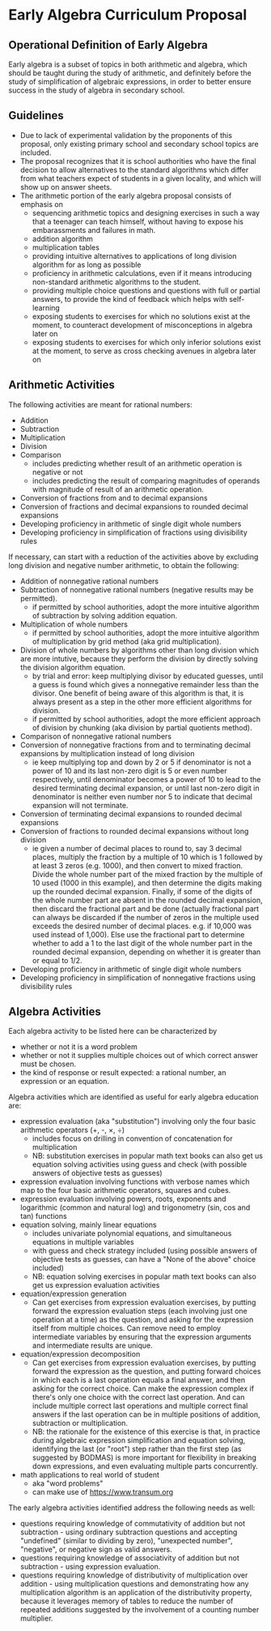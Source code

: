 # Early Algebra Curriculum Proposal

## Operational Definition of Early Algebra

Early algebra is a subset of topics in both arithmetic and algebra, which should be taught during the study of arithmetic, and definitely before the study of simplification of algebraic expressions, in order to better ensure success in the study of algebra in secondary school.

## Guidelines

- Due to lack of experimental validation by the proponents of this proposal, only existing primary school and secondary school topics are included.
- The proposal recognizes that it is school authorities who have the final decision to allow alternatives to the standard algorithms which differ from what teachers expect of students in a given locality, and which will show up on answer sheets.
- The arithmetic portion of the early algebra proposal consists of emphasis on
  - sequencing arithmetic topics and designing exercises in such a way that a teenager can teach himself, without having to expose his embarassments and failures in math.
  - addition algorithm
  - multiplication tables
  - providing intuitive alternatives to applications of long division algorithm for as long as possible
  - proficiency in arithmetic calculations, even if it means introducing non-standard arithmetic algorithms to the student.
  - providing multiple choice questions and questions with full or partial answers, to provide the kind of feedback which helps with self-learning
  - exposing students to exercises for which no solutions exist at the moment, to counteract development of misconceptions in algebra later on
  - exposing students to exercises for which only inferior solutions exist at the moment, to serve as cross checking avenues in algebra later on

## Arithmetic Activities

The following activities are meant for rational numbers:

- Addition
- Subtraction
- Multiplication
- Division
- Comparison
  - includes predicting whether result of an arithmetic operation is negative or not
  - includes predicting the result of comparing magnitudes of operands with magnitude of result of an arithmetic operation.
- Conversion of fractions from and to decimal expansions
- Conversion of fractions and decimal expansions to rounded decimal expansions
- Developing proficiency in arithmetic of single digit whole numbers
- Developing proficiency in simplification of fractions using divisibility rules

If necessary, can start with a reduction of the activities above by excluding long division and negative number arithmetic, to obtain the following:

- Addition of nonnegative rational numbers
- Subtraction of nonnegative rational numbers (negative results may be permitted).
  - if permitted by school authorities, adopt the more intuitive algorithm of subtraction by solving addition equation.
- Multiplication of whole numbers
  - if permitted by school authorities, adopt the more intuitive algorithm of multiplication by grid method (aka grid multiplication).
- Division of whole numbers by algorithms other than long division which are more intutive, because they perform the division by directly solving
  the division algorithm equation.
  - by trial and error: keep multiplying divisor by educated guesses, until a guess is found which gives a nonnegative remainder less than the divisor. One benefit of being aware of this algorithm is that, it is always present as a step in the other more efficient algorithms for division.
  - if permitted by school authorities, adopt the more efficient approach of division by chunking (aka division by partial quotients method).
- Comparison of nonnegative rational numbers
- Conversion of nonnegative fractions from and to terminating decimal expansions by multiplication instead of long division
  - ie keep multiplying top and down by 2 or 5 if denominator is not a power of 10 and its last non-zero digit is 5 or even number respectively, until denominator becomes a power of 10 to lead to the desired terminating decimal expansion, or until last non-zero digit in denominator is neither even number nor 5 to indicate that decimal expansion will not terminate.
- Conversion of terminating decimal expansions to rounded decimal expansions
- Conversion of fractions to rounded decimal expansions without long division
  - ie given a number of decimal places to round to, say 3 decimal places, multiply the fraction by a multiple of 10 which is 1 followed by at least 3 zeros (e.g. 1000), and then convert to mixed fraction. Divide the whole number part of the mixed fraction by the multiple of 10 used (1000 in this example), and then determine the digits making up the rounded decimal expansion.
    Finally, if some of the digits of the whole number part are absent in the rounded decimal expansion, then discard the fractional part and be done (actually fractional part can always be discarded if the number of zeros in the multiple used exceeds the desired number of decimal places. e.g. if 10,000 was used instead of 1,000).
    Else use the fractional part to determine whether to add a 1 to the last digit of the whole number part in the rounded decimal expansion, depending on
    whether it is greater than or equal to 1/2.
- Developing proficiency in arithmetic of single digit whole numbers
- Developing proficiency in simplification of nonnegative fractions using divisibility rules

## Algebra Activities

Each algebra activity to be listed here can be characterized by

- whether or not it is a word problem
- whether or not it supplies multiple choices out of which correct answer must be chosen.
- the kind of response or result expected: a rational number, an expression or an equation.

Algebra activities which are identified as useful for early algebra education are:

- expression evaluation (aka "substitution") involving only the four basic arithmetic operators (+, -, &#x00D7;, &#x00F7;)
  - includes focus on drilling in convention of concatenation for multiplication
  - NB: substitution exercises in popular math text books can also get us equation solving activities using guess and check (with possible answers of objective tests as guesses)
- expression evaluation involving functions with verbose names which map to the four basic arithmetic operators, squares and cubes.
- expression evaluation involving powers, roots, exponents and logarithmic (common and natural log) and trigonometry (sin, cos and tan) functions
- equation solving, mainly linear equations
  - includes univariate polynomial equations, and simultaneous equations in multiple variables
  - with guess and check strategy included (using possible answers of objective tests as guesses, can have a "None of the above" choice included)
  - NB: equation solving exercises in popular math text books can also get us expression evaluation activities
- equation/expression generation
  - Can get exercises from expression evaluation exercises, by putting forward the expression evaluation steps (each involving just one operation at a time) as the question, and asking for the expression itself from multiple choices. Can remove need to employ intermediate variables by ensuring that the expression arguments and intermediate results are unique.
- equation/expression decomposition
  - Can get exercises from expression evaluation exercises, by putting forward the expression as the question, and putting forward choices in which each is a last operation equals a final answer, and then asking for the correct choice. Can make the expression complex if there's only one choice with the correct last operation. And can include multiple correct last operations and multiple correct final answers if the last operation can be in multiple positions of addition, subtraction or multiplication.
  - NB: the rationale for the existence of this exercise is that, in practice during algebraic expression simplification and equation solving, identifying the last (or "root") step rather than the first step (as suggested by BODMAS) is more important for flexibility in breaking down expressions, and even evaluating multiple parts concurrently.
- math applications to real world of student
  - aka "word problems"
  - can make use of https://www.transum.org

The early algebra activities identified address the following needs as well:

- questions requiring knowledge of commutativity of addition but not subtraction - using ordinary subtraction questions and accepting "undefined" (similar to dividing by zero), "unexpected number", "negative", or negative sign as valid answers.
- questions requiring knowledge of associativity of addition but not subtraction - using expression evaluation.
- questions requiring knowledge of distributivity of multiplication over addition - using multiplication questions and demonstrating how any multiplication algorithm is an application of the distributivity property, because it leverages memory of tables to reduce the number of repeated additions suggested by the involvement of a counting number multiplier.

